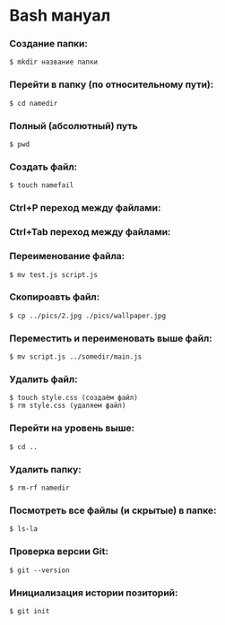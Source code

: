 # Bash мануал

### Создание папки:

`$ mkdir название папки`


### Перейти в папку (по относительному пути):

`$ cd namedir`

### Полный (абсолютный) путь

`$ pwd`

### Создать файл:

`$ touch namefail`

### Ctrl+P переход между файлами:
### Ctrl+Tab переход между файлами:
### Переименование файла:

`$ mv test.js script.js`

### Скопироавть файл:
`$ cp ../pics/2.jpg ./pics/wallpaper.jpg`

### Переместить и переименовать выше файл:

`$ mv script.js ../somedir/main.js`

### Удалить файл:
```
$ touch style.css (создаём файл)
$ rm style.css (удаляем файл)
```

### Перейти на уровень выше:

`$ cd ..`

### Удалить папку:

`$ rm-rf namedir`

### Посмотреть все файлы (и скрытые) в папке:

`$ ls-la`



 
### Проверка версии Git:
`$ git --version`

### Инициализация истории позиторий:

`$ git init`

